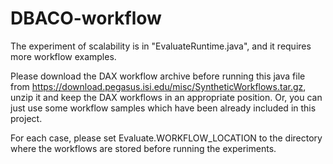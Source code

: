 # DBACO-workflow

The experiment of scalability is in "EvaluateRuntime.java", and it requires more workflow examples.

Please download the DAX workflow archive before running this java file from https://download.pegasus.isi.edu/misc/SyntheticWorkflows.tar.gz, unzip it and keep the DAX workflows in an appropriate position. Or, you can just use some workflow samples which have been already included in this project.

For each case, please set Evaluate.WORKFLOW_LOCATION to the directory where the workflows are stored before running the experiments.
